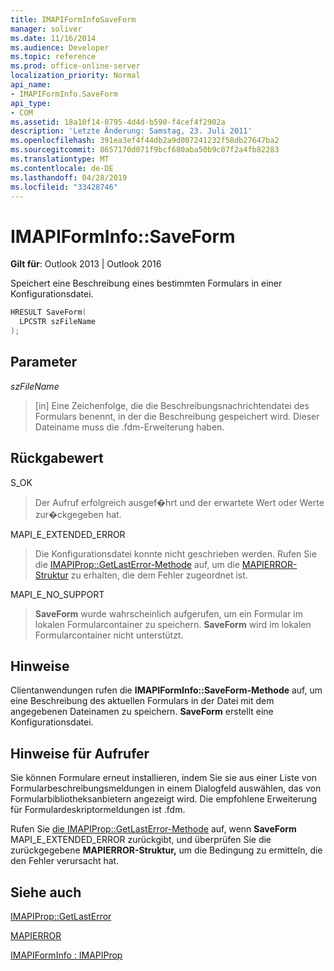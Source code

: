```yaml
---
title: IMAPIFormInfoSaveForm
manager: soliver
ms.date: 11/16/2014
ms.audience: Developer
ms.topic: reference
ms.prod: office-online-server
localization_priority: Normal
api_name:
- IMAPIFormInfo.SaveForm
api_type:
- COM
ms.assetid: 18a10f14-0795-4d4d-b590-f4cef4f2902a
description: 'Letzte Änderung: Samstag, 23. Juli 2011'
ms.openlocfilehash: 391ea3ef4f44db2a9d007241232f58db27647ba2
ms.sourcegitcommit: 8657170d071f9bcf680aba50b9c07f2a4fb82283
ms.translationtype: MT
ms.contentlocale: de-DE
ms.lasthandoff: 04/28/2019
ms.locfileid: "33428746"
---
```

# <a name="imapiforminfosaveform"></a>IMAPIFormInfo::SaveForm

  
  
**Gilt für**: Outlook 2013 | Outlook 2016 
  
Speichert eine Beschreibung eines bestimmten Formulars in einer Konfigurationsdatei.
  
```cpp
HRESULT SaveForm(
  LPCSTR szFileName
);
```

## <a name="parameters"></a>Parameter

 _szFileName_
  
> [in] Eine Zeichenfolge, die die Beschreibungsnachrichtendatei des Formulars benennt, in der die Beschreibung gespeichert wird. Dieser Dateiname muss die .fdm-Erweiterung haben.
    
## <a name="return-value"></a>Rückgabewert

S_OK 
  
> Der Aufruf erfolgreich ausgef�hrt und der erwartete Wert oder Werte zur�ckgegeben hat.
    
MAPI_E_EXTENDED_ERROR 
  
> Die Konfigurationsdatei konnte nicht geschrieben werden. Rufen Sie die [IMAPIProp::GetLastError-Methode](imapiprop-getlasterror.md) auf, um die [MAPIERROR-Struktur](mapierror.md) zu erhalten, die dem Fehler zugeordnet ist. 
    
MAPI_E_NO_SUPPORT 
  
> **SaveForm** wurde wahrscheinlich aufgerufen, um ein Formular im lokalen Formularcontainer zu speichern. **SaveForm** wird im lokalen Formularcontainer nicht unterstützt. 
    
## <a name="remarks"></a>Hinweise

Clientanwendungen rufen die **IMAPIFormInfo::SaveForm-Methode** auf, um eine Beschreibung des aktuellen Formulars in der Datei mit dem angegebenen Dateinamen zu speichern. **SaveForm** erstellt eine Konfigurationsdatei. 
  
## <a name="notes-to-callers"></a>Hinweise für Aufrufer

Sie können Formulare erneut installieren, indem Sie sie aus einer Liste von Formularbeschreibungsmeldungen in einem Dialogfeld auswählen, das von Formularbibliotheksanbietern angezeigt wird. Die empfohlene Erweiterung für Formulardeskriptormeldungen ist .fdm.
  
Rufen Sie [die IMAPIProp::GetLastError-Methode](imapiprop-getlasterror.md) auf, wenn **SaveForm** MAPI_E_EXTENDED_ERROR zurückgibt, und überprüfen Sie die zurückgegebene **MAPIERROR-Struktur,** um die Bedingung zu ermitteln, die den Fehler verursacht hat. 
  
## <a name="see-also"></a>Siehe auch



[IMAPIProp::GetLastError](imapiprop-getlasterror.md)
  
[MAPIERROR](mapierror.md)
  
[IMAPIFormInfo : IMAPIProp](imapiforminfoimapiprop.md)


